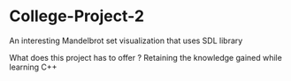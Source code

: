 # College-Project-2
An interesting Mandelbrot set visualization that uses SDL library 

What does this project has to offer ?
Retaining the knowledge gained while learning C++
